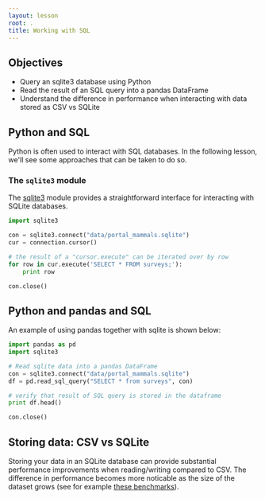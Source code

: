 ```yaml
---
layout: lesson
root: .
title: Working with SQL
---
```


## Objectives

- Query an sqlite3 database using Python
- Read the result of an SQL query into a pandas DataFrame
- Understand the difference in performance when interacting with data stored as
  CSV vs SQLite


## Python and SQL

Python is often used to interact with SQL databases. In the following lesson,
we'll see some approaches that can be taken to do so.

### The `sqlite3` module

The [sqlite3] module provides a straightforward interface for interacting with
SQLite databases.

[sqlite3]: https://docs.python.org/2.7/library/sqlite3.html

```python
import sqlite3

con = sqlite3.connect("data/portal_mammals.sqlite")
cur = connection.cursor()

# the result of a "cursor.execute" can be iterated over by row
for row in cur.execute('SELECT * FROM surveys;'):
    print row

con.close()
```

## Python and pandas and SQL

An example of using pandas together with sqlite is shown below:

```python
import pandas as pd
import sqlite3

# Read sqlite data into a pandas DataFrame
con = sqlite3.connect("data/portal_mammals.sqlite")
df = pd.read_sql_query("SELECT * from surveys", con)

# verify that result of SQL query is stored in the dataframe
print df.head()

con.close()
```

## Storing data: CSV vs SQLite

Storing your data in an SQLite database can provide substantial performance
improvements when reading/writing compared to CSV. The difference in performance
becomes more noticable as the size of the dataset grows (see for example [these
benchmarks]).

[these benchmarks]: http://sebastianraschka.com/Articles/sqlite3_database.html#benchmarks
